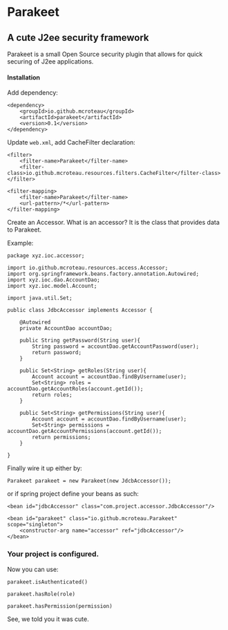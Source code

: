#  Parakeet 

## A cute J2ee security framework

Parakeet is a small Open Source security plugin that allows for quick securing of J2ee applications.

#### Installation

Add dependency:

```
<dependency>
    <groupId>io.github.mcroteau</groupId>
    <artifactId>parakeet</artifactId>
    <version>0.1</version>
</dependency>
```

Update `web.xml`, add CacheFilter declaration:

```
<filter>
    <filter-name>Parakeet</filter-name>
    <filter-class>io.github.mcroteau.resources.filters.CacheFilter</filter-class>
</filter>

<filter-mapping>
    <filter-name>Parakeet</filter-name>
    <url-pattern>/*</url-pattern>
</filter-mapping>
```

Create an Accessor. What is an accessor? It is the class
that provides data to Parakeet.

Example:

```
package xyz.ioc.accessor;

import io.github.mcroteau.resources.access.Accessor;
import org.springframework.beans.factory.annotation.Autowired;
import xyz.ioc.dao.AccountDao;
import xyz.ioc.model.Account;

import java.util.Set;

public class JdbcAccessor implements Accessor {

    @Autowired
    private AccountDao accountDao;

    public String getPassword(String user){
        String password = accountDao.getAccountPassword(user);
        return password;
    }

    public Set<String> getRoles(String user){
        Account account = accountDao.findByUsername(user);
        Set<String> roles = accountDao.getAccountRoles(account.getId());
        return roles;
    }

    public Set<String> getPermissions(String user){
        Account account = accountDao.findByUsername(user);
        Set<String> permissions = accountDao.getAccountPermissions(account.getId());
        return permissions;
    }

}
```

Finally wire it up either by:

`Parakeet parakeet = new Parakeet(new JdcbAccessor());`

or if spring project define your beans as such:

```
<bean id="jdbcAccessor" class="com.project.accessor.JdbcAccessor"/>

<bean id="parakeet" class="io.github.mcroteau.Parakeet" scope="singleton">
    <constructor-arg name="accessor" ref="jdbcAccessor"/>
</bean>
```

### Your project is configured. 

Now you can use:

`parakeet.isAuthenticated()`

`parakeet.hasRole(role)`

`parakeet.hasPermission(permission)`

See, we told you it was cute.